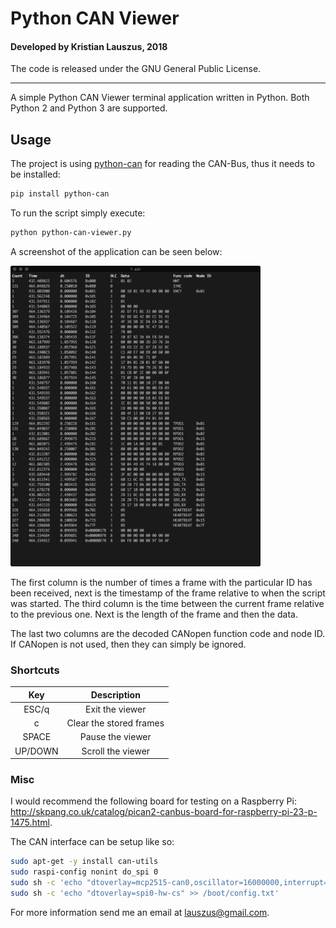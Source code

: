 # Python CAN Viewer

#### Developed by Kristian Lauszus, 2018

The code is released under the GNU General Public License.
_________

A simple Python CAN Viewer terminal application written in Python. Both Python 2 and Python 3 are supported.

## Usage

The project is using [python-can](https://github.com/hardbyte/python-can) for reading the CAN-Bus, thus it needs to be installed:

```bash
pip install python-can
```

To run the script simply execute:

```bash
python python-can-viewer.py
```

A screenshot of the application can be seen below:

<img src="screenshot.png" width=400/>

The first column is the number of times a frame with the particular ID has been received, next is the timestamp of the frame relative to when the script was started. The third column is the time between the current frame relative to the previous one. Next is the length of the frame and then the data.

The last two columns are the decoded CANopen function code and node ID. If CANopen is not used, then they can simply be ignored.

### Shortcuts

| Key      | Description             |
|:--------:|:-----------------------:|
| ESC/q    | Exit the viewer         |
| c        | Clear the stored frames |
| SPACE    | Pause the viewer        |
| UP/DOWN  | Scroll the viewer       |

### Misc

I would recommend the following board for testing on a Raspberry Pi: <http://skpang.co.uk/catalog/pican2-canbus-board-for-raspberry-pi-23-p-1475.html>.

The CAN interface can be setup like so:

```bash
sudo apt-get -y install can-utils
sudo raspi-config nonint do_spi 0
sudo sh -c 'echo "dtoverlay=mcp2515-can0,oscillator=16000000,interrupt=25" >> /boot/config.txt'
sudo sh -c 'echo "dtoverlay=spi0-hw-cs" >> /boot/config.txt'
```

For more information send me an email at <lauszus@gmail.com>.
